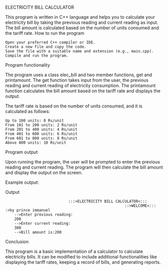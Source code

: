 ELECTRICITY BILL CALCULATOR

This program is written in C++ language and helps you to calculate your electricity bill by taking the previous reading and current reading as input. The bill amount is calculated based on the number of units consumed and the tariff rate.
How to run the program

    Open your preferred C++ compiler or IDE.
    Create a new file and copy the code.
    Save the file with a suitable name and extension (e.g., main.cpp).
    Compile and run the program.

Program functionality

The program uses a class elec_bill and two member functions, get and printamount. The get function takes input from the user, the previous reading and current reading of electricity consumption. The printamount function calculates the bill amount based on the tariff rate and displays the output.

The tariff rate is based on the number of units consumed, and it is calculated as follows:

    Up to 100 units: 0 Rs/unit
    From 101 to 200 units: 2 Rs/unit
    From 201 to 400 units: 4 Rs/unit
    From 401 to 600 units: 6 Rs/unit
    From 601 to 800 units: 8 Rs/unit
    Above 800 units: 10 Rs/unit

Program output

Upon running the program, the user will be prompted to enter the previous reading and current reading. The program will then calculate the bill amount and display the output on the screen.

Example output:

Output

                                :::>ELECTRICITY BILL CALCULATOR<:::
                                                         ::>WELCOME<:::     :>by prince immanuel 
        -->Enter previous reading:
        200
        -->Enter current reading:
        300
        -->Bill amount is:200

Conclusion

This program is a basic implementation of a calculator to calculate electricity bills. It can be modified to include additional functionalities like displaying the tariff rates, keeping a record of bills, and generating reports.
